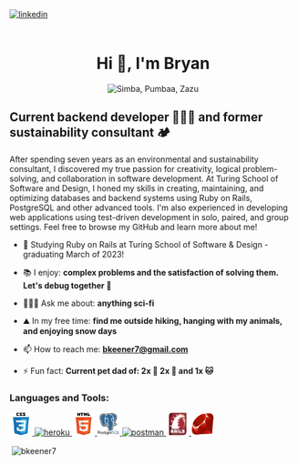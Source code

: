 <a href="https://www.linkedin.com/in/bkeener/" alt="linkedin" target="_blank">
<img src=https://img.shields.io/badge/linkedin-%231E77B5.svg?&style=for-the-badge&logo=linkedin&logoColor=white alt="linkedin" style="margin-bottom: 5px;" />
</a><br><br>

<h1 align="center">Hi 👋, I'm Bryan</h1>

<div align="center">
  <img src="https://user-images.githubusercontent.com/101418582/213934335-b99a35d1-aa65-410a-9c51-ecdfc527e657.gif" alt="Simba, Pumbaa, Zazu">
</div>

<h2 align="left">Current backend developer 🧑🏻‍💻 and former sustainability consultant 🏕️</h2>

After spending seven years as an environmental and sustainability consultant, I discovered my true passion for creativity, logical problem-solving, and collaboration in software development. At Turing School of Software and Design, I honed my skills in creating, maintaining, and optimizing databases and backend systems using Ruby on Rails, PostgreSQL and other advanced tools. I'm also experienced in developing web applications using test-driven development in solo, paired, and group settings. Feel free to browse my GitHub and learn more about me!


- 🌱 Studying Ruby on Rails at Turing School of Software & Design - graduating March of 2023!

- 📚 I enjoy: **complex problems and the satisfaction of solving them. Let's debug together 🐛**

- 👷🏻‍♂️ Ask me about: **anything sci-fi**

- ⛰️ In my free time: **find me outside hiking, hanging with my animals, and enjoying snow days**

- 📫 How to reach me: **bkeener7@gmail.com**

- ⚡ Fun fact: **Current pet dad of: 2x 🐶 2x 🐴 and 1x 🐱**

<h3 align="left">Languages and Tools:</h3>
<p align="left"> <a href="https://www.w3schools.com/css/" target="_blank" rel="noreferrer"> <img src="https://raw.githubusercontent.com/devicons/devicon/master/icons/css3/css3-original-wordmark.svg" alt="css3" width="40" height="40"/> </a> <a href="https://heroku.com" target="_blank" rel="noreferrer"> <img src="https://www.vectorlogo.zone/logos/heroku/heroku-icon.svg" alt="heroku" width="40" height="40"/> </a> <a href="https://www.w3.org/html/" target="_blank" rel="noreferrer"> <img src="https://raw.githubusercontent.com/devicons/devicon/master/icons/html5/html5-original-wordmark.svg" alt="html5" width="40" height="40"/> </a> <a href="https://www.postgresql.org" target="_blank" rel="noreferrer"> <img src="https://raw.githubusercontent.com/devicons/devicon/master/icons/postgresql/postgresql-original-wordmark.svg" alt="postgresql" width="40" height="40"/> </a> <a href="https://postman.com" target="_blank" rel="noreferrer"> <img src="https://www.vectorlogo.zone/logos/getpostman/getpostman-icon.svg" alt="postman" width="40" height="40"/> </a> <a href="https://rubyonrails.org" target="_blank" rel="noreferrer"> <img src="https://raw.githubusercontent.com/devicons/devicon/master/icons/rails/rails-original-wordmark.svg" alt="rails" width="40" height="40"/> </a> <a href="https://www.ruby-lang.org/en/" target="_blank" rel="noreferrer"> <img src="https://raw.githubusercontent.com/devicons/devicon/master/icons/ruby/ruby-original.svg" alt="ruby" width="40" height="40"/> </a> </p>

<p>&nbsp;<img align="center" src="https://github-readme-stats.vercel.app/api?username=bkeener7&show_icons=true&locale=en" alt="bkeener7" /></p>
